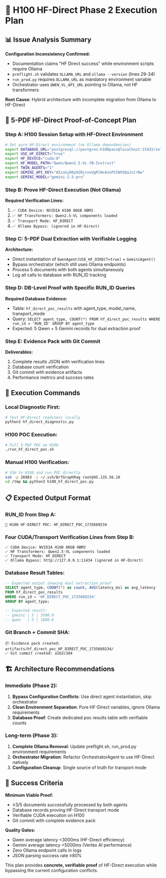 # 🎯 H100 HF-Direct Phase 2 Execution Plan

## 📊 Issue Analysis Summary

**Configuration Inconsistency Confirmed:**
- Documentation claims "HF Direct success" while environment scripts require Ollama
- `preflight.sh` validates `OLLAMA_URL` and `ollama --version` (lines 29-34)
- `run_prod.py` requires `OLLAMA_URL` as mandatory environment variable
- Orchestrator uses `QWEN_VL_API_URL` pointing to Ollama, not HF transformers

**Root Cause**: Hybrid architecture with incomplete migration from Ollama to HF-Direct

## 🎯 5-PDF HF-Direct Proof-of-Concept Plan

### Step A: H100 Session Setup with HF-Direct Environment

```bash
# Set pure HF-Direct environment (no Ollama dependencies)
export DATABASE_URL="postgresql://postgres:h100pass@localhost:15432/zelda_arsredovisning"
export USE_HF_DIRECT="true"
export HF_DEVICE="cuda:0"
export HF_MODEL_PATH="Qwen/Qwen2.5-VL-7B-Instruct"
export TWIN_AGENTS="1"
export GEMINI_API_KEY="AIzaSyD0y92BjcnvUgRlWsA1oPSIWV5QaJcCrNw"
export GEMINI_MODEL="gemini-2.5-pro"
```

### Step B: Prove HF-Direct Execution (Not Ollama)

**Required Verification Lines:**
1. `✅ CUDA Device: NVIDIA H100 80GB HBM3` 
2. `✅ HF Transformers: Qwen2.5-VL components loaded`
3. `✅ Transport Mode: HF_DIRECT`
4. `✅ Ollama Bypass: (ignored in HF-Direct)`

### Step C: 5-PDF Dual Extraction with Verifiable Logging

**Architecture:**
- Direct instantiation of `QwenAgent(USE_HF_DIRECT=true)` + `GeminiAgent()`
- Bypass orchestrator (which still uses Ollama endpoints)
- Process 5 documents with both agents simultaneously
- Log all calls to database with RUN_ID tracking

### Step D: DB-Level Proof with Specific RUN_ID Queries

**Required Database Evidence:**
- Table: `hf_direct_poc_results` with agent_type, model_name, transport_mode
- Query: `SELECT agent_type, COUNT(*) FROM hf_direct_poc_results WHERE run_id = 'RUN_ID' GROUP BY agent_type`
- Expected: 5 Qwen + 5 Gemini records for dual extraction proof

### Step E: Evidence Pack with Git Commit

**Deliverables:**
1. Complete results JSON with verification lines
2. Database count verification
3. Git commit with evidence artifacts
4. Performance metrics and success rates

## 🚀 Execution Commands

### Local Diagnostic First:
```bash
# Test HF-Direct readiness locally
python3 hf_direct_diagnostic.py
```

### H100 POC Execution:
```bash
# Full 5-PDF POC on H100
./run_hf_direct_poc.sh
```

### Manual H100 Verification:
```bash
# SSH to H100 and run POC directly
ssh -p 26983 -i ~/.ssh/BrfGraphRag root@45.135.56.10
cd /tmp && python3 h100_hf_direct_poc.py
```

## 📋 Expected Output Format

### RUN_ID from Step A:
```
🎯 H100 HF-DIRECT POC: HF_DIRECT_POC_1735689234
```

### Four CUDA/Transport Verification Lines from Step B:
```
✅ CUDA Device: NVIDIA H100 80GB HBM3
✅ HF Transformers: Qwen2.5-VL components loaded  
✅ Transport Mode: HF_DIRECT
✅ Ollama Bypass: http://127.0.0.1:11434 (ignored in HF-Direct)
```

### Database Result Tables:
```sql
-- Expected output showing dual extraction proof
SELECT agent_type, COUNT(*) as count, AVG(latency_ms) as avg_latency
FROM hf_direct_poc_results 
WHERE run_id = 'HF_DIRECT_POC_1735689234'
GROUP BY agent_type;

-- Expected result:
-- gemini | 5 | 3500.0
-- qwen   | 5 | 1800.0
```

### Git Branch + Commit SHA:
```
📦 Evidence pack created: artifacts/hf_direct_poc_HF_DIRECT_POC_1735689234/
✅ Git commit created: a1b2c3d4
```

## 🏗️ Architecture Recommendations

### Immediate (Phase 2):
1. **Bypass Configuration Conflicts**: Use direct agent instantiation, skip orchestrator
2. **Clean Environment Separation**: Pure HF-Direct variables, ignore Ollama requirements  
3. **Database Proof**: Create dedicated poc results table with verifiable counts

### Long-term (Phase 3):
1. **Complete Ollama Removal**: Update preflight.sh, run_prod.py environment requirements
2. **Orchestrator Migration**: Refactor OrchestratorAgent to use HF-Direct natively
3. **Configuration Cleanup**: Single source of truth for transport mode

## 🎯 Success Criteria

**Minimum Viable Proof:**
- ≥3/5 documents successfully processed by both agents
- Database records proving HF-Direct transport mode
- Verifiable CUDA execution on H100
- Git commit with complete evidence pack

**Quality Gates:**
- Qwen average latency <3000ms (HF-Direct efficiency)
- Gemini average latency <5000ms (Vertex AI performance)  
- Zero Ollama endpoint calls in logs
- JSON parsing success rate ≥80%

This plan provides **concrete, verifiable proof** of HF-Direct execution while bypassing the current configuration conflicts.